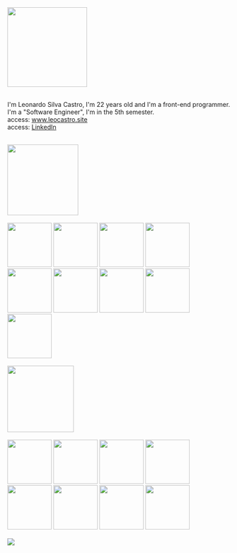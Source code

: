 <div>
 <img src="https://github.com/leocastroz/leocastroz/assets/72839343/b12aa91b-42e5-47cf-9ac7-010f01b2e735" width="180px" >
</div>

</br>

<p>
  I'm Leonardo Silva Castro, I'm 22 years old and I'm a front-end programmer.
  <br>
  I'm a "Software Engineer", I'm in the 5th semester.
  <br>
  access: <a href="https://www.leocastro.site">www.leocastro.site</a>
  <br>
  access: <a href="https://www.linkedin.com/in/leoscastro/">LinkedIn</a>
</p>
<br>
<div align="">
  <img src="https://github.com/leocastroz/leocastroz/assets/72839343/81ae7385-8507-4f80-a1dc-8d73151bf7c0" width="160px">
  <div>
  <br>
   <img src="https://github.com/leocastroz/broex-tech/assets/72839343/5312de69-16e4-4814-a94e-b308a7474b93" width="100px">
  <img src="https://github.com/leocastroz/broex-tech/assets/72839343/d9d823e4-fe82-440f-bd0b-f86587b32aaa" width="100px">
    <img src="https://github.com/leocastroz/broex-tech/assets/72839343/ae7e7c82-ac51-46df-8b41-dab3f4605148" width="100px">
   <img src="https://github.com/leocastroz/broex-tech/assets/72839343/29ae3c3c-f3b9-44d1-99bb-687840e90d7b" width="100px">
   <img src="https://github.com/leocastroz/broex-tech/assets/72839343/85ad2a08-d949-4ab5-bc02-72a657f68e9d" width="100px">
    <img src="https://github.com/leocastroz/broex-tech/assets/72839343/6e9155cc-53ef-451b-b4cc-c807dd77d14c" width="100px">
   <img src="https://github.com/leocastroz/broex-tech/assets/72839343/c2a1d2eb-c250-4e75-832c-4f4a28b72686" width="100px">
   <img src="https://github.com/leocastroz/broex-tech/assets/72839343/0456dae3-9148-4599-8451-a6c29fbf7772" width="100px">
   <img src="https://github.com/leocastroz/broex-tech/assets/72839343/4eee379d-62be-4387-9290-0ef6b7684147" width="100px">
  </div>
</div>

</br>

<div align="">
  <img src="https://github.com/leocastroz/leocastroz/assets/72839343/499d4250-986f-4018-9591-f1bd8221c064" width="150px">
<div>
  <br>
   <img src="https://github.com/leocastroz/broex-tech/assets/72839343/d8c6df19-dabb-4c60-8676-f5b8d8959e6a" width="100px">
   <img src="https://github.com/leocastroz/broex-tech/assets/72839343/935d73e1-b0a0-445a-8436-271bd8b85beb" width="100px">
   <img src="https://github.com/leocastroz/broex-tech/assets/72839343/917f5efe-67f5-4b08-800f-3b4d9290df0c" width="100px">
   <img src="https://github.com/leocastroz/broex-tech/assets/72839343/8b3039da-b5fd-41bd-89c6-e3bca565c019" width="100px">
   <img src="https://github.com/leocastroz/broex-tech/assets/72839343/3768e0ab-2980-46e5-8517-707fc8b918ea" width="100px">
   <img src="https://github.com/leocastroz/broex-tech/assets/72839343/c45e5c19-f347-42e4-a682-3ceefe70f595" width="100px">
   <img src="https://github.com/leocastroz/broex-tech/assets/72839343/eccda6b0-f5b9-4488-8bce-3e5579b14d6e" width="100px">
   <img src="https://github.com/leocastroz/broex-tech/assets/72839343/6b843309-ab31-454c-bf5a-da3f721038ef" width="100px">
  </div>
</div>
</br>
<img src="https://github-readme-activity-graph.vercel.app/graph?username=leocastroz&bg_color=rgba(13,17,23,0)&color=a5a5a5&line=707070&point=dedede&area=false&hide_border=true">

